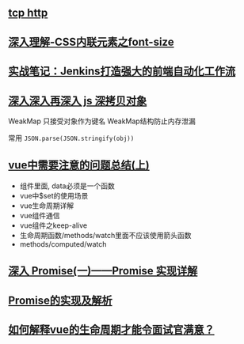 ## [tcp http](https://juejin.im/post/5ad4094e6fb9a028d7011069)
## [深入理解-CSS内联元素之font-size](https://juejin.im/post/5ad71a936fb9a028df232838)
## [实战笔记：Jenkins打造强大的前端自动化工作流](https://juejin.im/post/5ad1980e6fb9a028c42ea1be)
## [深入深入再深入 js 深拷贝对象](https://juejin.im/post/5ad6b72f6fb9a028d375ecf6)

WeakMap 只接受对象作为键名 WeakMap结构防止内存泄漏

常用 `JSON.parse(JSON.stringify(obj))`

## [vue中需要注意的问题总结(上)](https://juejin.im/post/5ad56d86518825556534ff4b)
- 组件里面, data必须是一个函数
- vue中$set的使用场景
- vue生命周期详解
- vue组件通信
- vue组件之keep-alive
- 生命周期函数/methods/watch里面不应该使用箭头函数
- methods/computed/watch
## [深入 Promise(一)——Promise 实现详解](https://zhuanlan.zhihu.com/p/25178630)
## [Promise的实现及解析](https://juejin.im/post/5ab466a35188257b1c7523d2)
## [如何解释vue的生命周期才能令面试官满意？](https://juejin.im/post/5ad10800f265da23826e681e)